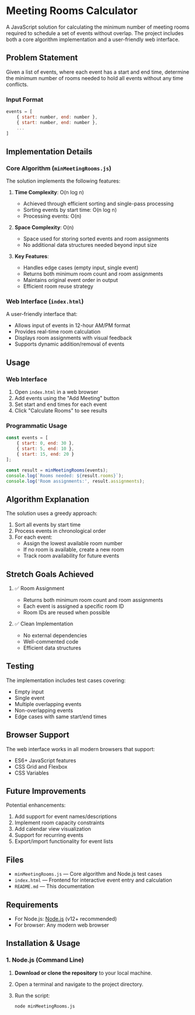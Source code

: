 # Meeting Rooms Calculator

A JavaScript solution for calculating the minimum number of meeting rooms required to schedule a set of events without overlap. The project includes both a core algorithm implementation and a user-friendly web interface.

## Problem Statement

Given a list of events, where each event has a start and end time, determine the minimum number of rooms needed to hold all events without any time conflicts.

### Input Format
```javascript
events = [
    { start: number, end: number },
    { start: number, end: number },
    ...
]
```

## Implementation Details

### Core Algorithm (`minMeetingRooms.js`)

The solution implements the following features:

1. **Time Complexity**: O(n log n)
   - Achieved through efficient sorting and single-pass processing
   - Sorting events by start time: O(n log n)
   - Processing events: O(n)

2. **Space Complexity**: O(n)
   - Space used for storing sorted events and room assignments
   - No additional data structures needed beyond input size

3. **Key Features**:
   - Handles edge cases (empty input, single event)
   - Returns both minimum room count and room assignments
   - Maintains original event order in output
   - Efficient room reuse strategy

### Web Interface (`index.html`)

A user-friendly interface that:
- Allows input of events in 12-hour AM/PM format
- Provides real-time room calculation
- Displays room assignments with visual feedback
- Supports dynamic addition/removal of events

## Usage

### Web Interface
1. Open `index.html` in a web browser
2. Add events using the "Add Meeting" button
3. Set start and end times for each event
4. Click "Calculate Rooms" to see results

### Programmatic Usage
```javascript
const events = [
    { start: 0, end: 30 },
    { start: 5, end: 10 },
    { start: 15, end: 20 }
];

const result = minMeetingRooms(events);
console.log(`Rooms needed: ${result.rooms}`);
console.log('Room assignments:', result.assignments);
```

## Algorithm Explanation

The solution uses a greedy approach:

1. Sort all events by start time
2. Process events in chronological order
3. For each event:
   - Assign the lowest available room number
   - If no room is available, create a new room
   - Track room availability for future events

## Stretch Goals Achieved

1. ✅ Room Assignment
   - Returns both minimum room count and room assignments
   - Each event is assigned a specific room ID
   - Room IDs are reused when possible

2. ✅ Clean Implementation
   - No external dependencies
   - Well-commented code
   - Efficient data structures

## Testing

The implementation includes test cases covering:
- Empty input
- Single event
- Multiple overlapping events
- Non-overlapping events
- Edge cases with same start/end times

## Browser Support

The web interface works in all modern browsers that support:
- ES6+ JavaScript features
- CSS Grid and Flexbox
- CSS Variables

## Future Improvements

Potential enhancements:
1. Add support for event names/descriptions
2. Implement room capacity constraints
3. Add calendar view visualization
4. Support for recurring events
5. Export/import functionality for event lists

## Files

- `minMeetingRooms.js` — Core algorithm and Node.js test cases
- `index.html` — Frontend for interactive event entry and calculation
- `README.md` — This documentation

## Requirements

- For Node.js: [Node.js](https://nodejs.org/) (v12+ recommended)
- For browser: Any modern web browser

## Installation & Usage

### 1. Node.js (Command Line)

1. **Download or clone the repository** to your local machine.
2. Open a terminal and navigate to the project directory.
3. Run the script:

   ```bash
   node minMeetingRooms.js